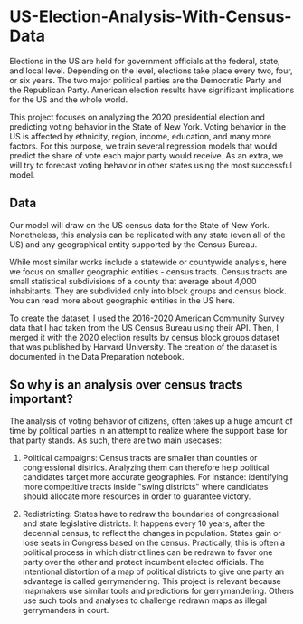 # US-Election-Analysis-With-Census-Data
Elections in the US are held for government officials at the federal, state, and local level. Depending on the level, elections take place every two, four, or six years. The two major political parties are the Democratic Party and the Republican Party. American election results have significant implications for the US and the whole world.

This project focuses on analyzing the 2020 presidential election and predicting voting behavior in the State of New York. Voting behavior in the US is affected by ethnicity, region, income, education, and many more factors. For this purpose, we train several regression models that would predict the share of vote each major party would receive. As an extra, we will try to forecast voting behavior in other states using the most successful model.

## Data
Our model will draw on the US census data for the State of New York. Nonetheless, this analysis can be replicated with any state (even all of the US) and any geographical entity supported by the Census Bureau.

While most similar works include a statewide or countywide analysis, here we focus on smaller geographic entities - census tracts. Census tracts are small statistical subdivisions of a county that average about 4,000 inhabitants. They are subdivided only into block groups and census block. You can read more about geographic entities in the US here.

To create the dataset, I used the 2016-2020 American Community Survey data that I had taken from the US Census Bureau using their API. Then, I merged it with the 2020 election results by census block groups dataset that was published by Harvard University. The creation of the dataset is documented in the Data Preparation notebook.

## So why is an analysis over census tracts important?
The analysis of voting behavior of citizens, often takes up a huge amount of time by political parties in an attempt to realize where the support base for that party stands. As such, there are two main usecases:

1) Political campaigns: Census tracts are smaller than counties or congressional districs. Analyzing them can therefore help political candidates target more accurate geographies. For instance: identifying more competitive tracts inside "swing districts" where candidates should allocate more resources in order to guarantee victory.

2) Redistricting: States have to redraw the boundaries of congressional and state legislative districts. It happens every 10 years, after the decennial census, to reflect the changes in population. States gain or lose seats in Congress based on the census. Practically, this is often a political process in which district lines can be redrawn to favor one party over the other and protect incumbent elected officials. The intentional distortion of a map of political districts to give one party an advantage is called gerrymandering. This project is relevant because mapmakers use similar tools and predictions for gerrymandering. Others use such tools and analyses to challenge redrawn maps as illegal gerrymanders in court.
